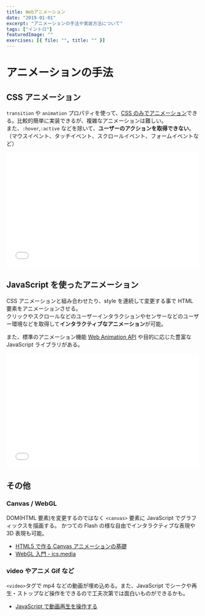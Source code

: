 ```yaml
---
title: Webアニメーション
date: "2019-01-01"
excerpt: "アニメーションの手法や実装方法について"
tags: ["イントロ"]
featuredImage: ""
exercises: [{ file: "", title: "" }]
---
```


<!--
# Web におけるアニメーションの役割

## ユーザーアクションに対するリアクションや、UI の補助など

主にユーザービリティを向上させるための説明的なインタラクション。
**マイクロインタラクション**

- (例) ON/OFF ボタンのアクション

  [<img src="https://cdn.dribbble.com/users/108183/screenshots/5429846/switcher_xliv.gif" width="300px">
  ](https://dribbble.com/shots/5429846-Switcher-XLIV?utm_source=Clipboard_Shot&utm_campaign=Volorf&utm_content=Switcher%20XLIV&utm_medium=Social_Share)

* (例) いいねボタンのアクション

  [<img src="https://cdn.dribbble.com/users/75982/screenshots/2547034/twitter_like_button.gif" width="300px">
  ](https://dribbble.com/shots/2547034-Twitter-like-button-mashup?utm_source=Clipboard_Shot&utm_campaign=bwadds&utm_content=Twitter%20like%20button%20mashup&utm_medium=Social_Share)

- (例) フォーム送信時のローディング

  [<img src="https://cdn.dribbble.com/users/1341046/screenshots/6542025/untitled-2.gif" width="300px">
  ](https://dribbble.com/shots/6542025-Check-Loading-Animation?utm_source=Clipboard_Shot&utm_campaign=EdgarVehbiu&utm_content=Check%20Loading%20Animation&utm_medium=Social_Share)

## ユーザーへの注意を引くためのアニメーションや、 サイトのコンセプトなどを表現するもの

- (例) コンテンツの切り替え時のトランジション

[<img alt="Meroë bordeaux ochre transition landing page carousel burgundy fashion" src="https://cdn.dribbble.com/users/1846841/screenshots/4306748/meroe_.gif" width="450px">
](https://dribbble.com/shots/5429846-Switcher-XLIV?utm_source=Clipboard_Shot&utm_campaign=Volorf&utm_content=Switcher%20XLIV&utm_medium=Social_Share)

- (例) スクロール時の表示アニメーション

[<img alt="Waterfalls Scroll Distort Effect interaction clean after effects landing page animation ux interface web website ui web design" src="https://cdn.dribbble.com/users/688456/screenshots/5400855/ezgif.com-optimize__18_.gif" width="450px">
](https://dribbble.com/shots/5400855-Waterfalls-Scroll-Distort-Effect?utm_source=Clipboard_Shot&utm_campaign=nathanriley&utm_content=Waterfalls%20Scroll%20Distort%20Effect&utm_medium=Social_Share)

- (例) ビジュアルを印象づけるためのアニメーション表現

[<img alt="F R A N C O fade scroll ux ui animated transition animation gif motion hiking camping illustration mountain" src="https://cdn.dribbble.com/users/1846841/screenshots/4301291/f_r_a_n_c_o.gif" width="450px">](https://dribbble.com/shots/4301291-F-R-A-N-C-O?utm_source=Clipboard_Shot&utm_campaign=zakeklund&utm_content=F%20R%20A%20N%20C%20O&utm_medium=Social_Share) -->

# アニメーションの手法

## CSS アニメーション

`transition` や `animation` プロパティを使って、[CSS のみでアニメーション](https://web-d.netlify.app/animation-transition/)できる。比較的簡単に実装できるが、複雑なアニメーションは難しい。  
また、`:hover`,`:active` などを除いて、**ユーザーのアクションを取得できない**。（マウスイベント、タッチイベント、スクロールイベント、フォームイベントなど）

<iframe width="100%" height="300" src="//jsfiddle.net/sk_rt/afvyxp1t/embedded/result,html,css,/dark/" allowfullscreen="allowfullscreen" allowpaymentrequest frameborder="0"></iframe>

## JavaScript を使ったアニメーション

CSS アニメーションと組み合わせたり、style を連続して変更する事で HTML 要素をアニメーションさせる。  
クリックやスクロールなどのユーザーインタラクションやセンサーなどのユーザー環境などを取得して**インタラクティブなアニメーション**が可能。

また、標準のアニメーション機能 [Web Animation API](https://developer.mozilla.org/ja/docs/Web/API/Web_Animations_API/Using_the_Web_Animations_API)
や目的に応じた豊富な JavaScript ライブラリがある。

<iframe width="100%" height="300" src="//jsfiddle.net/sk_rt/q35f8z6o/embedded/result,html,js,css/dark/" allowfullscreen="allowfullscreen" allowpaymentrequest frameborder="0"></iframe>

## その他

### Canvas / WebGL

DOM(HTML 要素)を変更するのではなく `<canvas>` 要素に JavaScript でグラフィックスを描画する。
かつての Flash の様な自由でインタラクティブな表現や 3D 表現も可能。

- [HTML5 で作る Canvas アニメーションの基礎](https://www.webopixel.net/javascript/1001.html)
- [WebGL 入門 - ics.media](https://ics.media/entry/2328/)

### video やアニメ Gif など

`<video>`タグで mp4 などの動画が埋め込める。また、JavaScript でシークや再生・ストップなど操作をできるので工夫次第では面白いものができるかも。

- [JavaScript で動画再生を操作する
  ](https://qiita.com/iiishokoiii/items/3037d6d01248502aee68)

<!--
# アニメーションの手法やライブラリ

### DOM アニメーション

DOM (HTML の要素) の style を連続して変更して行うアニメーション。
UI に対するアニメーションに有効。

> **〈主な DOM アニメーション系ライブラリ〉**
> GSAP,
> anime.js,
> kute.js,
> など

### Canvas / WebGL

DOM(HTML 要素)を変更するのではなく `<canvas>` 要素に JavaScript でグラフィックスを描画する。
かつての Flash の様な自由でインタラクティブな表現や 3D 表現も可能。
<small>_＊今サイトでは扱いません。_</small>

- [HTML5 で作る Canvas アニメーションの基礎](https://www.webopixel.net/javascript/1001.html)
- [WebGL 入門 - ics.media](https://ics.media/entry/2328/)

> **〈主な Canvas 系ライブラリ〉**
> PixiJS (2D),
> Three.js(3D),
> Matter.js(物理演算),
> など

### SVG アニメーション

[SVG](https://webkikaku.co.jp/blog/webdesign/svg_for_webdesigner/) 要素に対して行うアニメーション。
SVG が HTML 近い構造のため、比較的わかりやすく、CSS のみでもアニメーション可。
ロゴやイラストなど、パスでできたアートワークと親和性が高い。(illustrator から書き出しできる)

- [SVG アニメーションの作り方まとめ - ics.media](https://ics.media/entry/15970/)
- [SVG でワードアート](https://slides.com/hashrock/svg-2#/)

> **〈主な SVG 系ライブラリ〉**
> Snap.svg,
> D3.js,
> kute.js,
> など

### video やアニメ Gif など

`<video>`タグで動画が埋め込める。また、JavaScript で操作できる(シークや再生・ストップなど)ので工夫次第では面白いものができるかも。 -->
